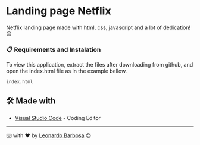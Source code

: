 # Landing page Netflix

Netflix landing page made with html, css, javascript and a lot of dedication! 😊

### 📋 Requirements and Instalation

To view this application, extract the files after downloading from github, and open the index.html file as in the example bellow.

```
index.html
```

## 🛠️ Made with
* [Visual Studio Code](https://code.visualstudio.com) - Coding Editor

---
⌨️ with ❤️ by [Leonardo Barbosa](https://github.com/leonardojpereira) 😊
